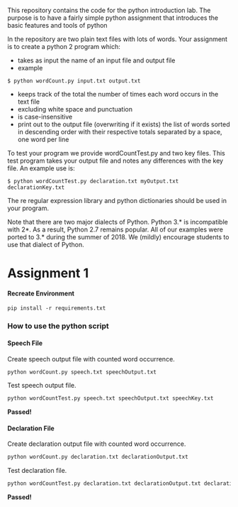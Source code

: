 This repository contains the code for the python introduction lab. The
purpose is to have a fairly simple python assignment that introduces
the basic features and tools of python

In the repository are two plain text files with lots of words. Your
assignment is to create a python 2 program which:
* takes as input the name of an input file and output file
* example

`$ python wordCount.py input.txt output.txt`
* keeps track of the total the number of times each word occurs in the text file 
* excluding white space and punctuation
* is case-insensitive
* print out to the output file (overwriting if it exists) the list of
  words sorted in descending order with their respective totals
  separated by a space, one word per line

To test your program we provide wordCountTest.py and two key
files. This test program takes your output file and notes any
differences with the key file. An example use is:

`$ python wordCountTest.py declaration.txt myOutput.txt declarationKey.txt`

The re regular expression library and python dictionaries should be
used in your program. 

Note that there are two major dialects of Python.  Python 3.* is
incompatible with 2*.  As a result, Python 2.7 remains popular.  All
of our examples were ported to 3.* during the summer of 2018.  We (mildly)
encourage students to use that dialect of Python.

# Assignment 1 

#### Recreate Environment 

```
pip install -r requirements.txt 
```

### How to use the python script 

#### Speech File 

Create speech output file with counted word occurrence.
```bash
python wordCount.py speech.txt speechOutput.txt 
```

Test speech output file.

```bash
python wordCountTest.py speech.txt speechOutput.txt speechKey.txt 
```

**Passed!**

#### Declaration File 

Create declaration output file with counted word occurrence. 

```bash 
python wordCount.py declaration.txt declarationOutput.txt
```


Test declaration file.

```bash 
python wordCountTest.py declaration.txt declarationOutput.txt declarationKey.txt
```

**Passed!** 